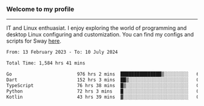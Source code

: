 ### Welcome to my profile

---

IT and Linux enthuasiat. I enjoy exploring the world of programming and desktop Linux configuring and customization. You can find my configs and scripts for Sway [here](https://github.com/uroborosq/mess-of-linux-configurations).

<!-- <div display="block">
 	<img align="left" width="48%" alt="isocalendar" src=".github/metrics/isocalendar_metrics.svg" />
	<img align="center" width="48%" alt="contributions" src=".github/metrics/contributions_metrics.svg" />
	<img align="center" alt="languages" src=".github/metrics/languages_metrics.svg" />
</div> -->

<!-- ![](https://komarev.com/ghpvc/?username=uroborosq&color=success&style=flat-square) -->
<!-- [](https://img.shields.io/github/last-commit/uroborosq/uroborosq?label=Profile%20updated&style=flat-square) -->

<!--START_SECTION:waka-->

```txt
From: 13 February 2023 - To: 10 July 2024

Total Time: 1,584 hrs 41 mins

Go                        976 hrs 2 mins  ███████████████▒░░░░░░░░░   60.95 %
Dart                      152 hrs 3 mins  ██▒░░░░░░░░░░░░░░░░░░░░░░   09.49 %
TypeScript                76 hrs 38 mins  █▒░░░░░░░░░░░░░░░░░░░░░░░   04.79 %
Python                    72 hrs 3 mins   █░░░░░░░░░░░░░░░░░░░░░░░░   04.50 %
Kotlin                    43 hrs 39 mins  ▓░░░░░░░░░░░░░░░░░░░░░░░░   02.73 %
```

<!--END_SECTION:waka-->
